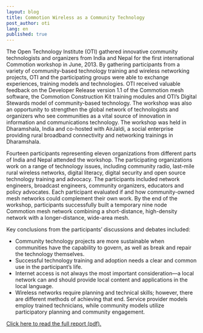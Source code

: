 ```yaml
---
layout: blog
title: Commotion Wireless as a Community Technology
post_author: oti
lang: en
published: true
---
```


The Open Technology Institute (OTI) gathered innovative community technologists and organizers from India and Nepal for the first international Commotion workshop in June, 2013. By gathering participants from a variety of community-based technology training and wireless networking projects, OTI and the participating groups were able to exchange experiences, training models and technologies. OTI received valuable feedback on the Developer Release version 1.1 of the Commotion mesh software, the Commotion Construction Kit training modules and OTI’s Digital Stewards model of community-based technology. The workshop was also an opportunity to strengthen the global network of technologists and organizers who see communities as a vital source of innovation in information and communications technology. The workshop was held in Dharamshala, India and co-hosted with AirJaldi, a social enterprise providing rural broadband connectivity and networking trainings in Dharamshala.

Fourteen participants representing eleven organizations from different parts of India and Nepal attended the workshop. The participating organizations work on a range of technology issues, including community radio, last-mile rural wireless networks, digital literacy, digital security and open source technology training and advocacy. The participants included network engineers, broadcast engineers, community organizers, educators and policy advocates. Each participant evaluated if and how community-owned mesh networks could complement their own work. By the end of the workshop, participants successfully built a temporary nine node Commotion mesh network combining a short-distance, high-density network with a longer-distance, wide-area mesh.

Key conclusions from the participants’ discussions and debates included: 
+ Community technology projects are more sustainable when communities have the capability to govern, as well as break and repair the technology themselves. 
+ Successful technology training and adoption needs a clear and common use in the participant’s life. 
+ Internet access is not always the most important consideration—a local network can and should provide local content and applications in the local language. 
+ Wireless networks require planning and technical skills; however, there are different methods of achieving that end. Service provider models employ trained technicians, while community models utilize participatory planning and community engagement.

<a href="https://static.newamerica.org/attachments/441-commotion-wireless-as-a-community-technology/DharamshalaWorkshop.902c3ab660224e64a997618966b97453.pdf">Click here to read the full report (pdf).</a>
